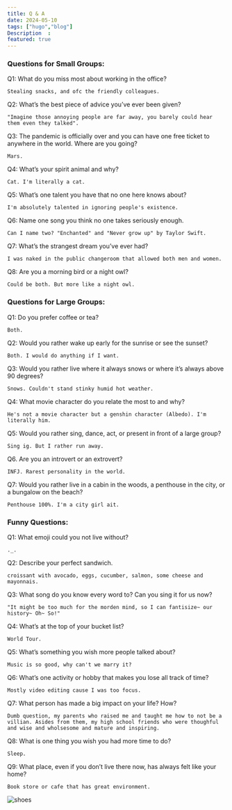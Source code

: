 ```yaml
---
title: Q & A
date: 2024-05-10
tags: ["hugo","blog"]
Description  : 
featured: true
---
```


### Questions for Small Groups:
Q1: What do you miss most about working in the office?

    Stealing snacks, and ofc the friendly colleagues.
    
Q2: What’s the best piece of advice you’ve ever been given?

    "Imagine those annoying people are far away, you barely could hear them even they talked".
    
Q3: The pandemic is officially over and you can have one free ticket to anywhere in the world. Where are you going?

    Mars.
    
Q4: What’s your spirit animal and why?

    Cat. I'm literally a cat.
    
Q5: What’s one talent you have that no one here knows about?

    I'm absolutely talented in ignoring people's existence.
    
Q6: Name one song you think no one takes seriously enough.

    Can I name two? "Enchanted" and "Never grow up" by Taylor Swift. 
    
Q7: What’s the strangest dream you’ve ever had?

    I was naked in the public changeroom that allowed both men and women.   
    
Q8: Are you a morning bird or a night owl?

    Could be both. But more like a night owl.
    
    
### Questions for Large Groups:
Q1: Do you prefer coffee or tea?

    Both.
    
Q2: Would you rather wake up early for the sunrise or see the sunset?

    Both. I would do anything if I want.
    
Q3: Would you rather live where it always snows or where it’s always above 90 degrees?

    Snows. Couldn't stand stinky humid hot weather.
    
Q4: What movie character do you relate the most to and why?

    He's not a movie character but a genshin character (Albedo). I'm literally him.
    
Q5: Would you rather sing, dance, act, or present in front of a large group?

    Sing ig. But I rather run away.
    
Q6. Are you an introvert or an extrovert?

    INFJ. Rarest personality in the world.
    
Q7: Would you rather live in a cabin in the woods, a penthouse in the city, or a bungalow on the beach?

    Penthouse 100%. I'm a city girl ait.
    

### Funny Questions:

Q1: What emoji could you not live without?

    ._.
    
Q2: Describe your perfect sandwich.

    croissant with avocado, eggs, cucumber, salmon, some cheese and mayonnais.

Q3: What song do you know every word to? Can you sing it for us now?

    "It might be too much for the morden mind, so I can fantisize~ our history~ Oh~ So!"

Q4: What’s at the top of your bucket list?

    World Tour.

Q5: What’s something you wish more people talked about?

    Music is so good, why can't we marry it?

Q6: What’s one activity or hobby that makes you lose all track of time?

    Mostly video editing cause I was too focus.

Q7: What person has made a big impact on your life? How?

    Dumb question, my parents who raised me and taught me how to not be a villian. Asides from them, my high school friends who were thoughful and wise and wholsesome and mature and inspiring.
    
Q8: What is one thing you wish you had more time to do?

    Sleep.

Q9: What place, even if you don’t live there now, has always felt like your home?

    Book store or cafe that has great environment.

    
![shoes](https://i.imgur.com/Ab01Crc.jpeg)



